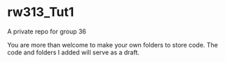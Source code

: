 # rw313_Tut1
A private repo for group 36

You are more than welcome to make your own folders to store code.
The code and folders I added will serve as a draft.
